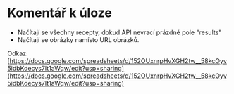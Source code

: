 # Komentář k úloze
- Načítají se všechny recepty, dokud API nevrací prázdné pole "results"
- Načítají se obrázky namísto URL obrázků.

Odkaz: [https://docs.google.com/spreadsheets/d/152OUxnrpHvXGH2tw__58kcOyv5idbKdecys7It1aWqw/edit?usp=sharing](https://docs.google.com/spreadsheets/d/152OUxnrpHvXGH2tw__58kcOyv5idbKdecys7It1aWqw/edit?usp=sharing)